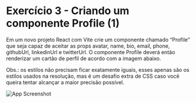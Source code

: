 # Exercício 3 - Criando um componente Profile (1)

Em um novo projeto React com Vite crie um componente chamado “Profile” que seja capaz de aceitar as props avatar, name, bio, email, phone, githubUrl, linkedinUrl e twitterUrl. O componente Profile deverá então renderizar um cartão de perfil de acordo com a imagem abaixo.

Obs.: os estilos não precisam ficar exatamente iguais, esses apenas são os estilos usados na resolução, mas é um desafio extra de CSS caso você queira tentar alcançar a maior precisão possível.

![App Screenshot](https://onebitcode.notion.site/image/https%3A%2F%2Fs3-us-west-2.amazonaws.com%2Fsecure.notion-static.com%2F985314f7-32c6-486a-b42e-757b6b480a7c%2FUntitled.png?table=block&id=4c7a6210-fbd2-4a94-a73b-93b6df7be454&spaceId=6e5271d8-2f68-42f5-aa75-5978bbff47fa&width=2000&userId=&cache=v2)